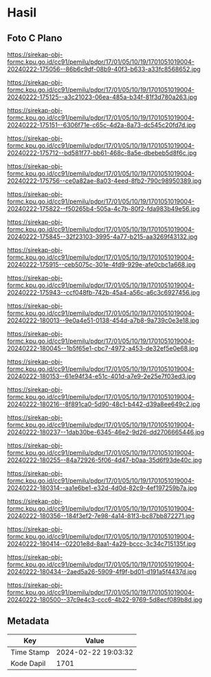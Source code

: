 # Hasil

## Foto C Plano

https://sirekap-obj-formc.kpu.go.id/cc91/pemilu/pdpr/17/01/05/10/19/1701051019004-20240222-175056--86b6c9df-08b9-40f3-b633-a33fc8568652.jpg

https://sirekap-obj-formc.kpu.go.id/cc91/pemilu/pdpr/17/01/05/10/19/1701051019004-20240222-175125--a3c21023-06ea-485a-b34f-81f3d780a263.jpg

https://sirekap-obj-formc.kpu.go.id/cc91/pemilu/pdpr/17/01/05/10/19/1701051019004-20240222-175151--6306f71e-c65c-4d2a-8a73-dc545c20fd7d.jpg

https://sirekap-obj-formc.kpu.go.id/cc91/pemilu/pdpr/17/01/05/10/19/1701051019004-20240222-175712--bd581f77-bb61-468c-8a5e-dbebeb5d8f6c.jpg

https://sirekap-obj-formc.kpu.go.id/cc91/pemilu/pdpr/17/01/05/10/19/1701051019004-20240222-175756--ce0a82ae-8a03-4eed-8fb2-790c98950389.jpg

https://sirekap-obj-formc.kpu.go.id/cc91/pemilu/pdpr/17/01/05/10/19/1701051019004-20240222-175822--f50265b4-505a-4c7b-80f2-fda983b49e56.jpg

https://sirekap-obj-formc.kpu.go.id/cc91/pemilu/pdpr/17/01/05/10/19/1701051019004-20240222-175845--32f23103-3995-4a77-b215-aa3269f43132.jpg

https://sirekap-obj-formc.kpu.go.id/cc91/pemilu/pdpr/17/01/05/10/19/1701051019004-20240222-175915--ceb5075c-301e-4fd9-929e-afe0cbc1a668.jpg

https://sirekap-obj-formc.kpu.go.id/cc91/pemilu/pdpr/17/01/05/10/19/1701051019004-20240222-175943--ccf048fb-742b-45a4-a56c-a6c3c6927456.jpg

https://sirekap-obj-formc.kpu.go.id/cc91/pemilu/pdpr/17/01/05/10/19/1701051019004-20240222-180013--9e0a4e51-0138-454d-a7b8-9a739c0e3e18.jpg

https://sirekap-obj-formc.kpu.go.id/cc91/pemilu/pdpr/17/01/05/10/19/1701051019004-20240222-180045--1b5f65e1-cbc7-4972-a453-de32ef5e0e68.jpg

https://sirekap-obj-formc.kpu.go.id/cc91/pemilu/pdpr/17/01/05/10/19/1701051019004-20240222-180153--61e94f34-e51c-401d-a7e9-2e25e7f03ed3.jpg

https://sirekap-obj-formc.kpu.go.id/cc91/pemilu/pdpr/17/01/05/10/19/1701051019004-20240222-180216--8f891ca0-5d90-48c1-b442-d39a8ee649c2.jpg

https://sirekap-obj-formc.kpu.go.id/cc91/pemilu/pdpr/17/01/05/10/19/1701051019004-20240222-180237--1dab30be-6345-46e2-9d26-dd2706665446.jpg

https://sirekap-obj-formc.kpu.go.id/cc91/pemilu/pdpr/17/01/05/10/19/1701051019004-20240222-180255--84a72926-5f06-4d47-b0aa-35d6f93de40c.jpg

https://sirekap-obj-formc.kpu.go.id/cc91/pemilu/pdpr/17/01/05/10/19/1701051019004-20240222-180314--aa1e6be1-e32d-4d0d-82c9-4ef197259b7a.jpg

https://sirekap-obj-formc.kpu.go.id/cc91/pemilu/pdpr/17/01/05/10/19/1701051019004-20240222-180356--184f3ef2-7e98-4a14-81f3-bc87bb872271.jpg

https://sirekap-obj-formc.kpu.go.id/cc91/pemilu/pdpr/17/01/05/10/19/1701051019004-20240222-180414--02201e8d-8aa1-4a29-bccc-3c34c715135f.jpg

https://sirekap-obj-formc.kpu.go.id/cc91/pemilu/pdpr/17/01/05/10/19/1701051019004-20240222-180434--2aed5a26-5909-4f9f-bd01-d191a5f4437d.jpg

https://sirekap-obj-formc.kpu.go.id/cc91/pemilu/pdpr/17/01/05/10/19/1701051019004-20240222-180500--37c9e4c3-ccc6-4b22-9769-5d8ecf089b8d.jpg


## Metadata

| Key        | Value               |
| ---------- | ------------------- |
| Time Stamp | 2024-02-22 19:03:32 |
| Kode Dapil | 1701                |



